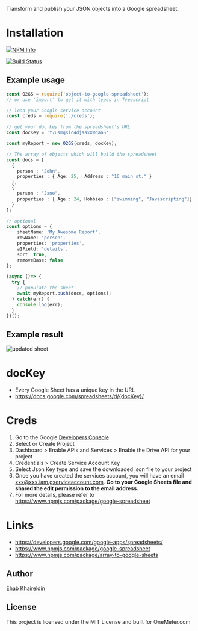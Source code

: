 Transform and publish your JSON objects into a Google spreadsheet.

# Installation

[![NPM Info](https://nodei.co/npm/object-to-google-spreadsheet.png?downloads=true&downloadRank=true&stars=true)](https://www.npmjs.org/package/object-to-google-spreadsheet)

[![Build Status](https://travis-ci.org/ehab180hb/object-to-google-spreadsheet.svg?branch=master)](https://travis-ci.org/ehab180hb/object-to-google-spreadsheet)


## Example usage

```typescript
const O2GS = require('object-to-google-spreadsheet');
// or use 'import' to get it with types in Typescript

// load your Google service account
const creds = require('./creds');

// get your doc key from the spreadsheet's URL
const docKey = 'Y7usmqsic4djsaxXWqaaS';

const myReport = new O2GS(creds, docKey);

// The array of objects which will build the spreadsheet
const docs = [
  {
    person : "John",
    properties : { Age: 25,  Address : "16 main st." }
  },
  {
    person : "Jane",
    properties : { Age : 24, Hobbies : ["swimming", "Javascripting"]}
  }
];

// optional
const options = {
    sheetName: 'My Awesome Report',
    rowName: 'person',
    properties: 'properties',
    a1Field: 'details', 
    sort: true, 
    removeBase: false 
};

(async ()=> {
  try {
    // populate the sheet
    await myReport.push(docs, options);
  } catch(err) {
    console.log(err);
  }
})();
```

## Example result

![updated sheet](https://i.imgur.com/pCi5BH9.png)


# docKey

- Every Google Sheet has a unique key in the URL
- https://docs.google.com/spreadsheets/d/{docKey}/

# Creds

1. Go to the Google [Developers Console](https://console.developers.google.com/cloud-resource-manager)
2. Select or Create Project
3. Dashboard > Enable APIs and Services > Enable the Drive API for your project
4. Credentials > Create Service Account Key
5. Select Json Key type and save the downloaded json file to your project
6. Once you have created the services account, you will have an email xxx@xxx.iam.gserviceaccount.com. **Go to your Google Sheets file and shared the edit permission to the email address.**
2. For more details, please refer to https://www.npmjs.com/package/google-spreadsheet

# Links
- https://developers.google.com/google-apps/spreadsheets/
- https://www.npmjs.com/package/google-spreadsheet
- https://www.npmjs.com/package/array-to-google-sheets


## Author

[Ehab Khaireldin](https://github.com/ehab180hb)


## License

This project is licensed under the MIT License and built for OneMeter.com
